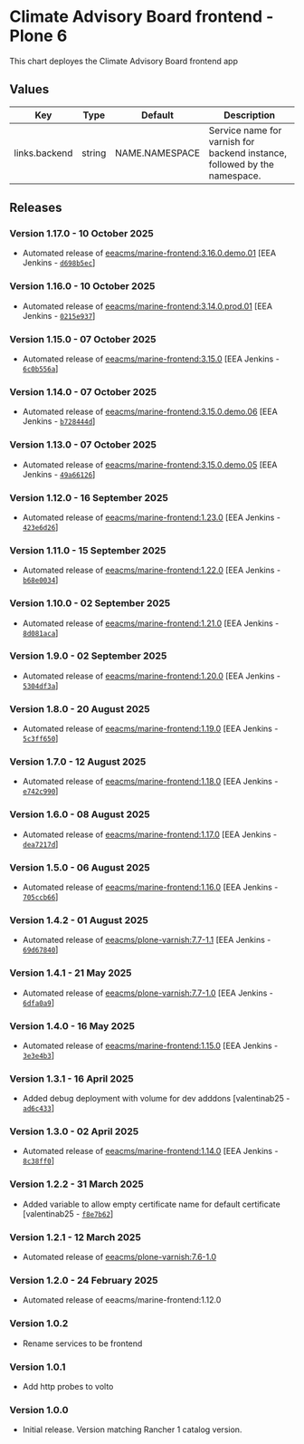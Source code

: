 # Climate Advisory Board frontend - Plone 6

This chart deployes the Climate Advisory Board frontend app

## Values

| Key           | Type   | Default        | Description                                                               |
| ------------- | ------ | -------------- | ------------------------------------------------------------------------- |
| links.backend | string | NAME.NAMESPACE | Service name for varnish for backend instance, followed by the namespace. |

## Releases

### Version 1.17.0 - 10 October 2025
- Automated release of [eeacms/marine-frontend:3.16.0.demo.01](https://github.com/eea/marine-frontend/releases) [EEA Jenkins - [`d698b5ec`](https://github.com/eea/helm-charts/commit/d698b5ecd5483c81807f5c0aba19d5b2da363f8f)]

### Version 1.16.0 - 10 October 2025
- Automated release of [eeacms/marine-frontend:3.14.0.prod.01](https://github.com/eea/marine-frontend/releases) [EEA Jenkins - [`0215e937`](https://github.com/eea/helm-charts/commit/0215e9373d4c3bdfc47769cd1868212001e3bd2b)]

### Version 1.15.0 - 07 October 2025
- Automated release of [eeacms/marine-frontend:3.15.0](https://github.com/eea/marine-frontend/releases) [EEA Jenkins - [`6c0b556a`](https://github.com/eea/helm-charts/commit/6c0b556acf3bb1d0e689f759e592f99385ddfd09)]

### Version 1.14.0 - 07 October 2025
- Automated release of [eeacms/marine-frontend:3.15.0.demo.06](https://github.com/eea/marine-frontend/releases) [EEA Jenkins - [`b728444d`](https://github.com/eea/helm-charts/commit/b728444dee33647ed58bb8d034426c97118064fd)]

### Version 1.13.0 - 07 October 2025
- Automated release of [eeacms/marine-frontend:3.15.0.demo.05](https://github.com/eea/marine-frontend/releases) [EEA Jenkins - [`49a66126`](https://github.com/eea/helm-charts/commit/49a66126a4ca5fc47089260c048dc1ad2647c90b)]

### Version 1.12.0 - 16 September 2025

- Automated release of [eeacms/marine-frontend:1.23.0](https://github.com/eea/marine-frontend/releases) [EEA Jenkins - [`423e6d26`](https://github.com/eea/helm-charts/commit/423e6d26150c67e783605d69c8db0c301296efd8)]

### Version 1.11.0 - 15 September 2025

- Automated release of [eeacms/marine-frontend:1.22.0](https://github.com/eea/marine-frontend/releases) [EEA Jenkins - [`b68e0034`](https://github.com/eea/helm-charts/commit/b68e003482faf9db39b8b5f5ee036ce9cd6907e3)]

### Version 1.10.0 - 02 September 2025

- Automated release of [eeacms/marine-frontend:1.21.0](https://github.com/eea/marine-frontend/releases) [EEA Jenkins - [`8d081aca`](https://github.com/eea/helm-charts/commit/8d081acad8c098490572d7881f927398b99a3c8a)]

### Version 1.9.0 - 02 September 2025

- Automated release of [eeacms/marine-frontend:1.20.0](https://github.com/eea/marine-frontend/releases) [EEA Jenkins - [`5304df3a`](https://github.com/eea/helm-charts/commit/5304df3ab39529a1193e07fe0ec0afb07f5529bf)]

### Version 1.8.0 - 20 August 2025

- Automated release of [eeacms/marine-frontend:1.19.0](https://github.com/eea/marine-frontend/releases) [EEA Jenkins - [`5c3ff650`](https://github.com/eea/helm-charts/commit/5c3ff650bce5f94157a775416dcbf4c044778e0e)]

### Version 1.7.0 - 12 August 2025

- Automated release of [eeacms/marine-frontend:1.18.0](https://github.com/eea/marine-frontend/releases) [EEA Jenkins - [`e742c990`](https://github.com/eea/helm-charts/commit/e742c9904e31044c089dedcd5c6e7f15358926fb)]

### Version 1.6.0 - 08 August 2025

- Automated release of [eeacms/marine-frontend:1.17.0](https://github.com/eea/marine-frontend/releases) [EEA Jenkins - [`dea7217d`](https://github.com/eea/helm-charts/commit/dea7217dc502f26a42ee9c1bead27ba400361abd)]

### Version 1.5.0 - 06 August 2025

- Automated release of [eeacms/marine-frontend:1.16.0](https://github.com/eea/marine-frontend/releases) [EEA Jenkins - [`705ccb66`](https://github.com/eea/helm-charts/commit/705ccb662d05d2bed9c9349e3e3fa2c6f042c83d)]

### Version 1.4.2 - 01 August 2025

- Automated release of [eeacms/plone-varnish:7.7-1.1](https://github.com/eea/plone-varnish/releases) [EEA Jenkins - [`69d67840`](https://github.com/eea/helm-charts/commit/69d67840c1dee3ed4cf3ef3fb2e735b19474587b)]

### Version 1.4.1 - 21 May 2025

- Automated release of [eeacms/plone-varnish:7.7-1.0](https://github.com/eea/plone-varnish/releases) [EEA Jenkins - [`6dfa0a9`](https://github.com/eea/helm-charts/commit/6dfa0a9ee178c65428561851b78113c762859c2a)]

### Version 1.4.0 - 16 May 2025

- Automated release of [eeacms/marine-frontend:1.15.0](https://github.com/eea/marine-frontend/releases) [EEA Jenkins - [`3e3e4b3`](https://github.com/eea/helm-charts/commit/3e3e4b32fb9fa187a8e342b40a13d096f5ef20ca)]

### Version 1.3.1 - 16 April 2025

- Added debug deployment with volume for dev adddons [valentinab25 - [`ad6c433`](https://github.com/eea/helm-charts/commit/ad6c433e289e5ec796b6aed8a46ab16f366ba51b)]

### Version 1.3.0 - 02 April 2025

- Automated release of [eeacms/marine-frontend:1.14.0](https://github.com/eea/marine-frontend/releases) [EEA Jenkins - [`8c38ff0`](https://github.com/eea/helm-charts/commit/8c38ff0bb87494e5e85b0f4614a245d46830e88c)]

### Version 1.2.2 - 31 March 2025

- Added variable to allow empty certificate name for default certificate [valentinab25 - [`f8e7b62`](https://github.com/eea/helm-charts/commit/f8e7b627bd0e1ede8fa7e16a5b39a7665cbf89bb)]

### Version 1.2.1 - 12 March 2025

- Automated release of [eeacms/plone-varnish:7.6-1.0](https://github.com/eea/plone-varnish/releases)

### Version 1.2.0 - 24 February 2025

- Automated release of eeacms/marine-frontend:1.12.0

### Version 1.0.2

- Rename services to be frontend

### Version 1.0.1

- Add http probes to volto

### Version 1.0.0

- Initial release. Version matching Rancher 1 catalog version.

